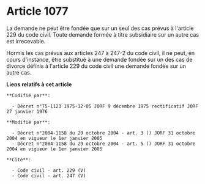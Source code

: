 # Article 1077

La demande ne peut être fondée que sur un seul des cas prévus à l'article 229 du code civil. Toute demande formée à titre
subsidiaire sur un autre cas est irrecevable. 

Hormis les cas prévus aux articles 247 à 247-2 du code civil, il ne peut, en cours d'instance, être substitué à une demande
fondée sur un des cas de divorce définis à l'article 229 du code civil une demande fondée sur un autre cas.

**Liens relatifs à cet article**

	**Codifié par**:

	  - Décret n°75-1123 1975-12-05 JORF 9 décembre 1975 rectificatif JORF 27 janvier 1976

	**Modifié par**:

	  - Décret n°2004-1158 du 29 octobre 2004 - art. 3 () JORF 31 octobre 2004 en vigueur le 1er janvier 2005
	  - Décret n°2004-1158 du 29 octobre 2004 - art. 5 () JORF 31 octobre 2004 en vigueur le 1er janvier 2005

	**Cite**:

	  - Code civil - art. 229 (V)
	  - Code civil - art. 247 (V)
